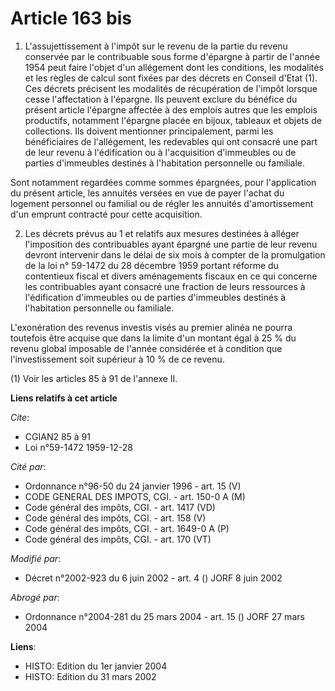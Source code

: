 # Article 163 bis

1. L'assujettissement à l'impôt sur le revenu de la partie du revenu conservée par le contribuable sous forme d'épargne à
partir de l'année 1954 peut faire l'objet d'un allégement dont les conditions, les modalités et les règles de calcul sont
fixées par des décrets en Conseil d'Etat (1). Ces décrets précisent les modalités de récupération de l'impôt lorsque cesse
l'affectation à l'épargne. Ils peuvent exclure du bénéfice du présent article l'épargne affectée à des emplois autres que les
emplois productifs, notamment l'épargne placée en bijoux, tableaux et objets de collections. Ils doivent mentionner
principalement, parmi les bénéficiaires de l'allégement, les redevables qui ont consacré une part de leur revenu à
l'édification ou à l'acquisition d'immeubles ou de parties d'immeubles destinés à l'habitation personnelle ou familiale.

Sont notamment regardées comme sommes épargnées, pour l'application du présent article, les annuités versées en vue de payer
l'achat du logement personnel ou familial ou de régler les annuités d'amortissement d'un emprunt contracté pour cette
acquisition.

2. Les décrets prévus au 1 et relatifs aux mesures destinées à alléger l'imposition des contribuables ayant épargné une
partie de leur revenu devront intervenir dans le délai de six mois à compter de la promulgation de la loi n° 59-1472 du 28
décembre 1959 portant réforme du contentieux fiscal et divers aménagements fiscaux en ce qui concerne les contribuables ayant
consacré une fraction de leurs ressources à l'édification d'immeubles ou de parties d'immeubles destinés à l'habitation
personnelle ou familiale.

L'exonération des revenus investis visés au premier alinéa ne pourra toutefois être acquise que dans la limite d'un montant
égal à 25 % du revenu global imposable de l'année considérée et à condition que l'investissement soit supérieur à 10 % de ce
revenu.

(1) Voir les articles 85 à 91 de l'annexe II.

**Liens relatifs à cet article**

_Cite_:

  - CGIAN2 85 à 91
  - Loi n°59-1472 1959-12-28

_Cité par_:

  - Ordonnance n°96-50 du 24 janvier 1996 - art. 15 (V)
  - CODE GENERAL DES IMPOTS, CGI. - art. 150-0 A (M)
  - Code général des impôts, CGI. - art. 1417 (VD)
  - Code général des impôts, CGI. - art. 158 (V)
  - Code général des impôts, CGI. - art. 1649-0 A (P)
  - Code général des impôts, CGI. - art. 170 (VT)

_Modifié par_:

  - Décret n°2002-923 du 6 juin 2002 - art. 4 () JORF 8 juin 2002

_Abrogé par_:

  - Ordonnance n°2004-281 du 25 mars 2004 - art. 15 () JORF 27 mars 2004

**Liens**:

  - HISTO: Edition du 1er janvier 2004
  - HISTO: Edition du 31 mars 2002
